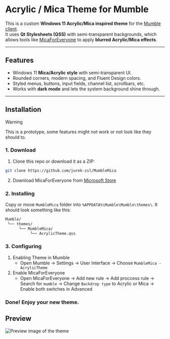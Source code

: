 # Acrylic / Mica Theme for Mumble

This is a custom **Windows 11 Acrylic/Mica inspired theme** for the [Mumble client](https://www.mumble.info/).  
It uses **Qt Stylesheets (QSS)** with semi-transparent backgrounds, which allows tools like [MicaForEveryone](https://github.com/MicaForEveryone/MicaForEveryone) to apply **blurred Acrylic/Mica effects**.

---

## Features
- Windows 11 **Mica/Acrylic style** with semi-transparent UI.  
- Rounded corners, modern spacing, and Fluent Design colors.  
- Styled menus, buttons, input fields, channel list, scrollbars, etc.  
- Works with **dark mode** and lets the system background shine through.  

---

## Installation

> [!WARNING]  
> This is a prototype, some features might not work or not look like they should to.

### 1. Download
1. Clone this repo or download it as a ZIP:
```bash
git clone https://github.com/jurek-zsl/MumbleMica
```
2. Download MicaForEveryone from [Microsoft Store](https://apps.microsoft.com/detail/9p8v68p4z78p?hl=en-US&gl=PL)
### 2. Installing
Copy or move `MumbleMica` folder into `%APPDATA%\Mumble\Mumble\themes\`.
It should look something like this: 
```bash
Mumble/
 └── themes/
      └── MumbleMica/
           └── AcrylicTheme.qss
```
### 3. Configuring
1. Enabling Theme in Mumble
   - Open Mumble -> Settings -> User Interface -> Choose `MumbleMica - AcrylicTheme`
2. Enable MicaForEveryone
   - Open MicaForEveryone -> Add new rule -> Add proccess rule -> Search for `mumble` -> Change `Backdrop type` to Acrylic or Mica -> Enable both switches in Advanced
### Done! Enjoy your new theme.

## Preview
![Preview image of the theme](https://ohiofiles.live/c78cbe.png)
